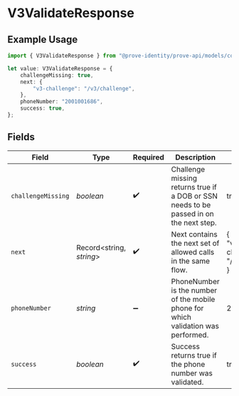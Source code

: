 # V3ValidateResponse

## Example Usage

```typescript
import { V3ValidateResponse } from "@prove-identity/prove-api/models/components";

let value: V3ValidateResponse = {
    challengeMissing: true,
    next: {
        "v3-challenge": "/v3/challenge",
    },
    phoneNumber: "2001001686",
    success: true,
};
```

## Fields

| Field                                                                                  | Type                                                                                   | Required                                                                               | Description                                                                            | Example                                                                                |
| -------------------------------------------------------------------------------------- | -------------------------------------------------------------------------------------- | -------------------------------------------------------------------------------------- | -------------------------------------------------------------------------------------- | -------------------------------------------------------------------------------------- |
| `challengeMissing`                                                                     | *boolean*                                                                              | :heavy_check_mark:                                                                     | Challenge missing returns true if a DOB or SSN needs to be passed in on the next step. | true                                                                                   |
| `next`                                                                                 | Record<string, *string*>                                                               | :heavy_check_mark:                                                                     | Next contains the next set of allowed calls in the same flow.                          | {<br/>"v3-challenge": "/v3/challenge"<br/>}                                            |
| `phoneNumber`                                                                          | *string*                                                                               | :heavy_minus_sign:                                                                     | PhoneNumber is the number of the mobile phone for which validation was performed.      | 2001001686                                                                             |
| `success`                                                                              | *boolean*                                                                              | :heavy_check_mark:                                                                     | Success returns true if the phone number was validated.                                | true                                                                                   |